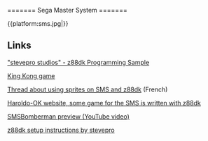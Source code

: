 ======= Sega Master System =======


{{platform:sms.jpg|}}

## Links

["stevepro studios" - z88dk Programming Sample](http://steveproxna.blogspot.it/2014/11/z88dk-programming-and-sample.html)

[King Kong game](http://hirudov.com/sega/KingKongSMS.php)

[Thread about using sprites on SMS and z88dk](http://www.mastersystem-france.com/t1686p30-programmation-master-system-en-assembleur-variante-en-c) (French)

[Haroldo-OK website, some game for the SMS is written with z88dk](http://www.haroldo-ok.com/)

[SMSBomberman preview (YouTube video)](https://www.youtube.com/watch?v=akYolXhhL1Q)

[z88dk setup instructions by stevepro](http://steveproxna.blogspot.it/2014/09/z88dk-and-programming-setup.html)
